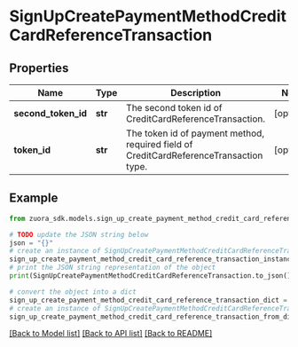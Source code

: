 # SignUpCreatePaymentMethodCreditCardReferenceTransaction


## Properties

Name | Type | Description | Notes
------------ | ------------- | ------------- | -------------
**second_token_id** | **str** | The second token id of CreditCardReferenceTransaction.  | [optional] 
**token_id** | **str** | The token id of payment method, required field of CreditCardReferenceTransaction type. | [optional] 

## Example

```python
from zuora_sdk.models.sign_up_create_payment_method_credit_card_reference_transaction import SignUpCreatePaymentMethodCreditCardReferenceTransaction

# TODO update the JSON string below
json = "{}"
# create an instance of SignUpCreatePaymentMethodCreditCardReferenceTransaction from a JSON string
sign_up_create_payment_method_credit_card_reference_transaction_instance = SignUpCreatePaymentMethodCreditCardReferenceTransaction.from_json(json)
# print the JSON string representation of the object
print(SignUpCreatePaymentMethodCreditCardReferenceTransaction.to_json())

# convert the object into a dict
sign_up_create_payment_method_credit_card_reference_transaction_dict = sign_up_create_payment_method_credit_card_reference_transaction_instance.to_dict()
# create an instance of SignUpCreatePaymentMethodCreditCardReferenceTransaction from a dict
sign_up_create_payment_method_credit_card_reference_transaction_from_dict = SignUpCreatePaymentMethodCreditCardReferenceTransaction.from_dict(sign_up_create_payment_method_credit_card_reference_transaction_dict)
```
[[Back to Model list]](../README.md#documentation-for-models) [[Back to API list]](../README.md#documentation-for-api-endpoints) [[Back to README]](../README.md)


